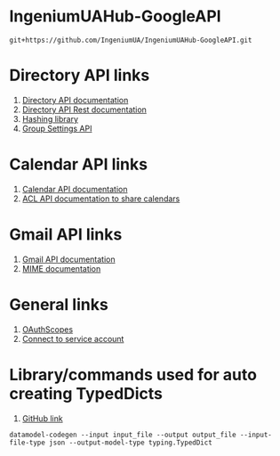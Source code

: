# IngeniumUAHub-GoogleAPI

```git+https://github.com/IngeniumUA/IngeniumUAHub-GoogleAPI.git```

# Directory API links
1. [Directory API documentation](https://developers.google.com/admin-sdk/directory/v1/guides)
2. [Directory API Rest documentation](https://developers.google.com/admin-sdk/directory/reference/rest)
3. [Hashing library](https://passlib.readthedocs.io/en/stable/lib/passlib.hash.sha256_crypt.html)
4. [Group Settings API](https://developers.google.com/admin-sdk/groups-settings/v1/reference/groups#json)

# Calendar API links
1. [Calendar API documentation](https://developers.google.com/calendar/api/v3/reference)
2. [ACL API documentation to share calendars](https://developers.google.com/calendar/api/v3/reference/acl)

# Gmail API links
1. [Gmail API documentation](https://developers.google.com/gmail/api/guides)
2. [MIME documentation](https://docs.python.org/3/library/email.mime.html)

# General links
1. [OAuthScopes](https://developers.google.com/identity/protocols/oauth2/scopes)
2. [Connect to service account](https://developers.google.com/analytics/devguides/config/mgmt/v3/quickstart/service-py)

# Library/commands used for auto creating TypedDicts
1. [GitHub link](https://github.com/koxudaxi/datamodel-code-generator)

```datamodel-codegen --input input_file --output output_file --input-file-type json --output-model-type typing.TypedDict```